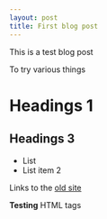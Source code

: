 ```yaml
---
layout: post
title: First blog post
---
```


This is a test blog post

To try various things

# Headings 1

## Headings 3

* List
* List item 2

Links to the [old site](http://c4s.in)

<div class="test">
<strong>Testing</strong> HTML tags
</div>
